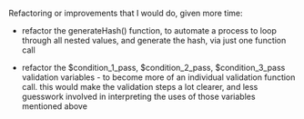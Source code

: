 Refactoring or improvements that I  would do, given more time:

- refactor the generateHash() function, to automate a process to loop through  all nested values, and generate the hash, via just one function call

- refactor the $condition_1_pass, $condition_2_pass, $condition_3_pass validation variables - to become more of an individual validation function call. 
this would  make  the validation  steps a  lot clearer, and less guesswork involved in interpreting the uses of those variables mentioned above